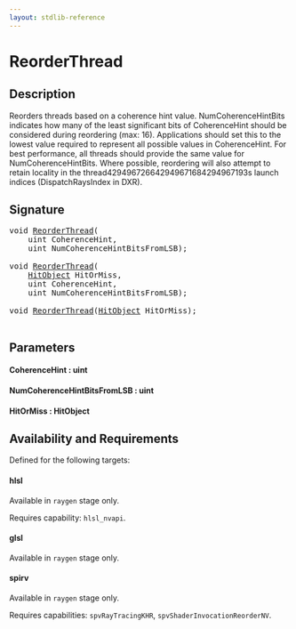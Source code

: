 ```yaml
---
layout: stdlib-reference
---
```


# ReorderThread

## Description

Reorders threads based on a coherence hint value. NumCoherenceHintBits indicates how many of
the least significant bits of CoherenceHint should be considered during reordering (max: 16).
Applications should set this to the lowest value required to represent all possible values in
CoherenceHint. For best performance, all threads should provide the same value for
NumCoherenceHintBits.
Where possible, reordering will also attempt to retain locality in the thread429496726642949671684294967193s launch indices
(DispatchRaysIndex in DXR).




## Signature 

<pre>
<span class="code_keyword">void</span> <a href="/stdlib-reference/global-decls/ReorderThread">ReorderThread</a>(
    <span class="code_keyword">uint</span> <span class='code_param'>CoherenceHint</span>,
    <span class="code_keyword">uint</span> <span class='code_param'>NumCoherenceHintBitsFromLSB</span>);

<span class="code_keyword">void</span> <a href="/stdlib-reference/global-decls/ReorderThread">ReorderThread</a>(
    <a href="/stdlib-reference/types/HitObject/index" class="code_type">HitObject</a> <span class='code_param'>HitOrMiss</span>,
    <span class="code_keyword">uint</span> <span class='code_param'>CoherenceHint</span>,
    <span class="code_keyword">uint</span> <span class='code_param'>NumCoherenceHintBitsFromLSB</span>);

<span class="code_keyword">void</span> <a href="/stdlib-reference/global-decls/ReorderThread">ReorderThread</a>(<a href="/stdlib-reference/types/HitObject/index" class="code_type">HitObject</a> <span class='code_param'>HitOrMiss</span>);

</pre>

## Parameters

#### CoherenceHint : uint
#### NumCoherenceHintBitsFromLSB : uint
#### HitOrMiss : HitObject

## Availability and Requirements

Defined for the following targets:

#### hlsl
Available in `raygen` stage only.

Requires capability: `hlsl_nvapi`.
#### glsl
Available in `raygen` stage only.

#### spirv
Available in `raygen` stage only.

Requires capabilities: `spvRayTracingKHR`, `spvShaderInvocationReorderNV`.


